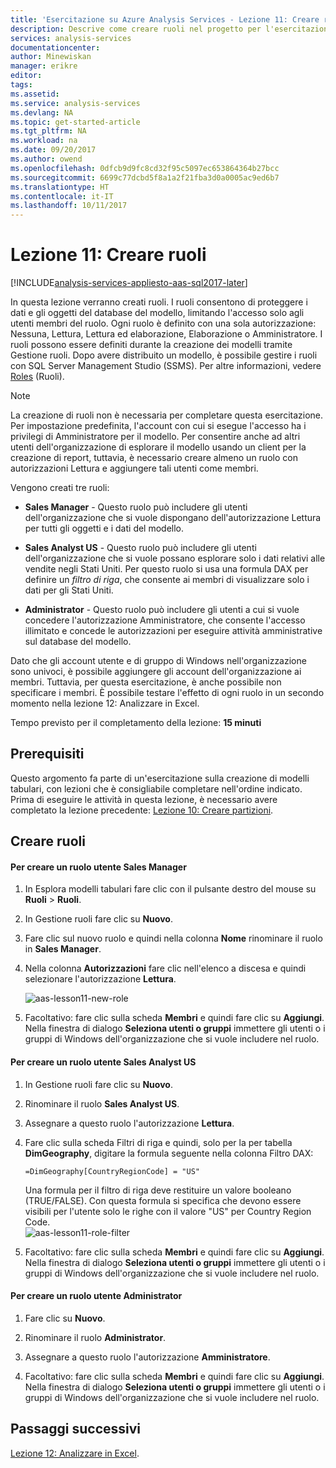```yaml
---
title: 'Esercitazione su Azure Analysis Services - Lezione 11: Creare ruoli | Microsoft Docs'
description: Descrive come creare ruoli nel progetto per l'esercitazione su Azure Analysis Services.
services: analysis-services
documentationcenter: 
author: Minewiskan
manager: erikre
editor: 
tags: 
ms.assetid: 
ms.service: analysis-services
ms.devlang: NA
ms.topic: get-started-article
ms.tgt_pltfrm: NA
ms.workload: na
ms.date: 09/20/2017
ms.author: owend
ms.openlocfilehash: 0dfcb9d9fc8cd32f95c5097ec653864364b27bcc
ms.sourcegitcommit: 6699c77dcbd5f8a1a2f21fba3d0a0005ac9ed6b7
ms.translationtype: HT
ms.contentlocale: it-IT
ms.lasthandoff: 10/11/2017
---
```

# <a name="lesson-11-create-roles"></a>Lezione 11: Creare ruoli

[!INCLUDE[analysis-services-appliesto-aas-sql2017-later](../../../includes/analysis-services-appliesto-aas-sql2017-later.md)]

In questa lezione verranno creati ruoli. I ruoli consentono di proteggere i dati e gli oggetti del database del modello, limitando l'accesso solo agli utenti membri del ruolo. Ogni ruolo è definito con una sola autorizzazione: Nessuna, Lettura, Lettura ed elaborazione, Elaborazione o Amministratore. I ruoli possono essere definiti durante la creazione dei modelli tramite Gestione ruoli. Dopo avere distribuito un modello, è possibile gestire i ruoli con SQL Server Management Studio (SSMS). Per altre informazioni, vedere [Roles](https://docs.microsoft.com/sql/analysis-services/tabular-models/roles-ssas-tabular) (Ruoli).
  
> [!NOTE]  
> La creazione di ruoli non è necessaria per completare questa esercitazione. Per impostazione predefinita, l'account con cui si esegue l'accesso ha i privilegi di Amministratore per il modello. Per consentire anche ad altri utenti dell'organizzazione di esplorare il modello usando un client per la creazione di report, tuttavia, è necessario creare almeno un ruolo con autorizzazioni Lettura e aggiungere tali utenti come membri.  
  
Vengono creati tre ruoli:  
  
-   **Sales Manager** - Questo ruolo può includere gli utenti dell'organizzazione che si vuole dispongano dell'autorizzazione Lettura per tutti gli oggetti e i dati del modello.  
  
-   **Sales Analyst US** - Questo ruolo può includere gli utenti dell'organizzazione che si vuole possano esplorare solo i dati relativi alle vendite negli Stati Uniti. Per questo ruolo si usa una formula DAX per definire un *filtro di riga*, che consente ai membri di visualizzare solo i dati per gli Stati Uniti.  
  
-   **Administrator** - Questo ruolo può includere gli utenti a cui si vuole concedere l'autorizzazione Amministratore, che consente l'accesso illimitato e concede le autorizzazioni per eseguire attività amministrative sul database del modello.  
  
Dato che gli account utente e di gruppo di Windows nell'organizzazione sono univoci, è possibile aggiungere gli account dell'organizzazione ai membri. Tuttavia, per questa esercitazione, è anche possibile non specificare i membri. È possibile testare l'effetto di ogni ruolo in un secondo momento nella lezione 12: Analizzare in Excel.  
  
Tempo previsto per il completamento della lezione: **15 minuti**  
  
## <a name="prerequisites"></a>Prerequisiti  
Questo argomento fa parte di un'esercitazione sulla creazione di modelli tabulari, con lezioni che è consigliabile completare nell'ordine indicato. Prima di eseguire le attività in questa lezione, è necessario avere completato la lezione precedente: [Lezione 10: Creare partizioni](../tutorials/aas-lesson-10-create-partitions.md).  
  
## <a name="create-roles"></a>Creare ruoli  
  
#### <a name="to-create-a-sales-manager-user-role"></a>Per creare un ruolo utente Sales Manager  
  
1.  In Esplora modelli tabulari fare clic con il pulsante destro del mouse su **Ruoli** > **Ruoli**.  
  
2.  In Gestione ruoli fare clic su **Nuovo**.  
  
3.  Fare clic sul nuovo ruolo e quindi nella colonna **Nome** rinominare il ruolo in **Sales Manager**.  
  
4.  Nella colonna **Autorizzazioni** fare clic nell'elenco a discesa e quindi selezionare l'autorizzazione **Lettura**. 

    ![aas-lesson11-new-role](../tutorials/media/aas-lesson11-new-role.png) 
  
5.  Facoltativo: fare clic sulla scheda **Membri** e quindi fare clic su **Aggiungi**. Nella finestra di dialogo **Seleziona utenti o gruppi** immettere gli utenti o i gruppi di Windows dell'organizzazione che si vuole includere nel ruolo.  
  
#### <a name="to-create-a-sales-analyst-us-user-role"></a>Per creare un ruolo utente Sales Analyst US  
  
1.  In Gestione ruoli fare clic su **Nuovo**.    
  
2.  Rinominare il ruolo **Sales Analyst US**.  
  
3.  Assegnare a questo ruolo l'autorizzazione **Lettura**.  
  
4.  Fare clic sulla scheda Filtri di riga e quindi, solo per la per tabella **DimGeography**, digitare la formula seguente nella colonna Filtro DAX:  
  
    ```Administrator
    =DimGeography[CountryRegionCode] = "US" 
    ```
    
    Una formula per il filtro di riga deve restituire un valore booleano (TRUE/FALSE). Con questa formula si specifica che devono essere visibili per l'utente solo le righe con il valore "US" per Country Region Code.  
    ![aas-lesson11-role-filter](../tutorials/media/aas-lesson11-role-filter.png) 
  
6.  Facoltativo: fare clic sulla scheda **Membri** e quindi fare clic su **Aggiungi**. Nella finestra di dialogo **Seleziona utenti o gruppi** immettere gli utenti o i gruppi di Windows dell'organizzazione che si vuole includere nel ruolo.  
  
#### <a name="to-create-an-administrator-user-role"></a>Per creare un ruolo utente Administrator  
  
1.  Fare clic su **Nuovo**.  
  
2.  Rinominare il ruolo **Administrator**.  
  
3.  Assegnare a questo ruolo l'autorizzazione **Amministratore**.  
  
4.  Facoltativo: fare clic sulla scheda **Membri** e quindi fare clic su **Aggiungi**. Nella finestra di dialogo **Seleziona utenti o gruppi** immettere gli utenti o i gruppi di Windows dell'organizzazione che si vuole includere nel ruolo. 
  
  
## <a name="whats-next"></a>Passaggi successivi
[Lezione 12: Analizzare in Excel](../tutorials/aas-lesson-12-analyze-in-excel.md).

  
  
